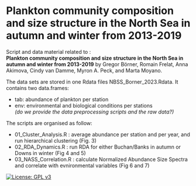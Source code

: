 # Plankton community composition and size structure in the North Sea in autumn and winter from 2013-2019

Script and data material related to :  
**Plankton community composition and size structure in the North Sea in autumn and winter from 2013-2019** by Gregor Börner, Romain Frelat, Anna Akimova, Cindy van Damme, Myron A. Peck, and Marta Moyano.



The data sets are stored in one Rdata files NBSS_Borner_2023.Rdata. It contains two data.frames:  
- tab: abundance of plankton per station  
- env: environmental and biological conditions per stations  
*(do we provide the data preprocessing scripts and the raw data?)*


The scripts are organised as follow:  
- 01_Cluster_Analysis.R : average abundance per station and per year, and run hierarchical clustering (Fig. 3)   
- 02_RDA_Dynamics.R : run RDA for either Buchan/Banks in autumn or Downs in winter (Fig 4 and 5)   
- 03_NASS_Correlation.R : calculate Normalized Abundance Size Spectra and correlate with evnironmental variables (Fig 6 and 7)    





[![License: GPL v3](https://img.shields.io/badge/License-GPLv3-blue.svg)](https://www.gnu.org/licenses/gpl-3.0)



